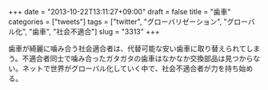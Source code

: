 +++
date = "2013-10-22T13:11:27+09:00"
draft = false
title = "歯車"
categories = ["tweets"]
tags = ["twitter", "グローバリゼーション", "グローバル化", "歯車", "社会不適合"]
slug = "3313"
+++

歯車が綺麗に噛み合う社会適合者は、代替可能な安い歯車に取り替えられてしまう。不適合者同士で噛み合ったガタガタの歯車はなかなか交換部品は見つからない。ネットで世界がグローバル化していく中で、社会不適合者が力を持ち始める。
